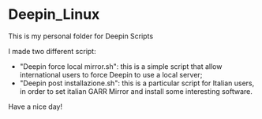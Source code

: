 # Deepin_Linux
This is my personal folder for Deepin Scripts

I made two different script:
- "Deepin force local mirror.sh": this is a simple script that allow international users to force Deepin to use a local server;
- "Deepin post installazione.sh": this is a particular script for Italian users, in order to set italian GARR Mirror and install some interesting software.

Have a nice day!
